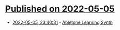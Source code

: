 # [Published on 2022-05-05](index.md)

* [2022-05-05, 23:40:31](https://news.ycombinator.com/item?id=31279526) - [Abletone Learning Synth](https://learningsynths.ableton.com/)
